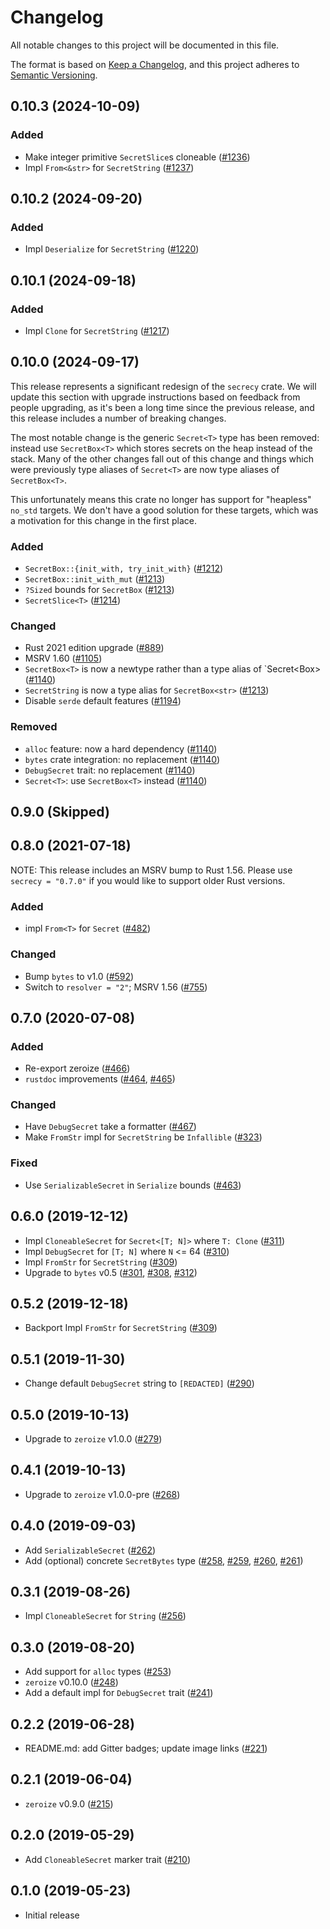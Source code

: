# Changelog
All notable changes to this project will be documented in this file.

The format is based on [Keep a Changelog](https://keepachangelog.com/en/1.0.0/),
and this project adheres to [Semantic Versioning](https://semver.org/spec/v2.0.0.html).

## 0.10.3 (2024-10-09)
### Added
- Make integer primitive `SecretSlice`s cloneable ([#1236])
- Impl `From<&str>` for `SecretString` ([#1237])

[#1236]: https://github.com/iqlusioninc/crates/pull/1236
[#1237]: https://github.com/iqlusioninc/crates/pull/1237

## 0.10.2 (2024-09-20)
### Added
- Impl `Deserialize` for `SecretString` ([#1220])

[#1220]: https://github.com/iqlusioninc/crates/pull/1220

## 0.10.1 (2024-09-18)
### Added
- Impl `Clone` for `SecretString` ([#1217])

[#1217]: https://github.com/iqlusioninc/crates/pull/1217

## 0.10.0 (2024-09-17)

This release represents a significant redesign of the `secrecy` crate. We will update this section
with upgrade instructions based on feedback from people upgrading, as it's been a long time since
the previous release, and this release includes a number of breaking changes.

The most notable change is the generic `Secret<T>` type has been removed: instead use `SecretBox<T>`
which stores secrets on the heap instead of the stack. Many of the other changes fall out of this
change and things which were previously type aliases of `Secret<T>` are now type aliases of
`SecretBox<T>`.

This unfortunately means this crate no longer has support for "heapless" `no_std` targets. We don't
have a good solution for these targets, which was a motivation for this change in the first place.

### Added
- `SecretBox::{init_with, try_init_with}` ([#1212])
- `SecretBox::init_with_mut` ([#1213])
- `?Sized` bounds for `SecretBox` ([#1213])
- `SecretSlice<T>` ([#1214])

### Changed
- Rust 2021 edition upgrade ([#889])
- MSRV 1.60 ([#1105])
- `SecretBox<T>` is now a newtype rather than a type alias of `Secret<Box<T>> ([#1140])
- `SecretString` is now a type alias for `SecretBox<str>` ([#1213])
- Disable `serde` default features ([#1194])

### Removed
- `alloc` feature: now a hard dependency ([#1140])
- `bytes` crate integration: no replacement ([#1140])
- `DebugSecret` trait: no replacement ([#1140])
- `Secret<T>`: use `SecretBox<T>` instead ([#1140])

[#889]: https://github.com/iqlusioninc/crates/pull/889
[#1105]: https://github.com/iqlusioninc/crates/pull/1105
[#1140]: https://github.com/iqlusioninc/crates/pull/1140
[#1194]: https://github.com/iqlusioninc/crates/pull/1194
[#1212]: https://github.com/iqlusioninc/crates/pull/1212
[#1213]: https://github.com/iqlusioninc/crates/pull/1213
[#1214]: https://github.com/iqlusioninc/crates/pull/1214

## 0.9.0 (Skipped)

## 0.8.0 (2021-07-18)

NOTE: This release includes an MSRV bump to Rust 1.56. Please use `secrecy = "0.7.0"`
if you would like to support older Rust versions.

### Added
- impl `From<T>` for `Secret` ([#482])

### Changed
- Bump `bytes` to v1.0 ([#592])
- Switch to `resolver = "2"`; MSRV 1.56 ([#755])

[#482]: https://github.com/iqlusioninc/crates/pull/482
[#592]: https://github.com/iqlusioninc/crates/pull/592
[#755]: https://github.com/iqlusioninc/crates/pull/755

## 0.7.0 (2020-07-08)
### Added
- Re-export zeroize ([#466])
- `rustdoc` improvements ([#464], [#465])

### Changed
- Have `DebugSecret` take a formatter ([#467])
- Make `FromStr` impl for `SecretString` be `Infallible` ([#323])

### Fixed
- Use `SerializableSecret` in `Serialize` bounds ([#463])

[#467]: https://github.com/iqlusioninc/crates/pull/467
[#466]: https://github.com/iqlusioninc/crates/pull/466
[#465]: https://github.com/iqlusioninc/crates/pull/465
[#464]: https://github.com/iqlusioninc/crates/pull/464
[#463]: https://github.com/iqlusioninc/crates/pull/463
[#323]: https://github.com/iqlusioninc/crates/pull/323

## 0.6.0 (2019-12-12)

- Impl `CloneableSecret` for `Secret<[T; N]>` where `T: Clone` ([#311])
- Impl `DebugSecret` for `[T; N]` where `N` <= 64 ([#310])
- Impl `FromStr` for `SecretString` ([#309])
- Upgrade to `bytes` v0.5 ([#301], [#308], [#312])

[#312]: https://github.com/iqlusioninc/crates/pull/312
[#311]: https://github.com/iqlusioninc/crates/pull/311
[#310]: https://github.com/iqlusioninc/crates/pull/310
[#309]: https://github.com/iqlusioninc/crates/pull/309
[#308]: https://github.com/iqlusioninc/crates/pull/308
[#301]: https://github.com/iqlusioninc/crates/pull/301

## 0.5.2 (2019-12-18)

- Backport Impl `FromStr` for `SecretString` ([#309])

[#309]: https://github.com/iqlusioninc/crates/pull/309

## 0.5.1 (2019-11-30)

- Change default `DebugSecret` string to `[REDACTED]` ([#290])

[#290]: https://github.com/iqlusioninc/crates/pull/290

## 0.5.0 (2019-10-13)

- Upgrade to `zeroize` v1.0.0 ([#279])

[#279]: https://github.com/iqlusioninc/crates/pull/279

## 0.4.1 (2019-10-13)

- Upgrade to `zeroize` v1.0.0-pre ([#268])

[#268]: https://github.com/iqlusioninc/crates/pull/268

## 0.4.0 (2019-09-03)

- Add `SerializableSecret` ([#262])
- Add (optional) concrete `SecretBytes` type ([#258], [#259], [#260], [#261])

[#262]: https://github.com/iqlusioninc/crates/pull/262
[#261]: https://github.com/iqlusioninc/crates/pull/261
[#260]: https://github.com/iqlusioninc/crates/pull/260
[#259]: https://github.com/iqlusioninc/crates/pull/259
[#258]: https://github.com/iqlusioninc/crates/pull/258

## 0.3.1 (2019-08-26)

- Impl `CloneableSecret` for `String` ([#256])

[#256]: https://github.com/iqlusioninc/crates/pull/256

## 0.3.0 (2019-08-20)

- Add support for `alloc` types ([#253])
- `zeroize` v0.10.0 ([#248])
- Add a default impl for `DebugSecret` trait ([#241])

[#253]: https://github.com/iqlusioninc/crates/pull/253
[#248]: https://github.com/iqlusioninc/crates/pull/248
[#241]: https://github.com/iqlusioninc/crates/pull/241

## 0.2.2 (2019-06-28)

- README.md: add Gitter badges; update image links ([#221])

[#221]: https://github.com/iqlusioninc/crates/pull/221

## 0.2.1 (2019-06-04)

- `zeroize` v0.9.0 ([#215])

[#215]: https://github.com/iqlusioninc/crates/pull/215

## 0.2.0 (2019-05-29)

- Add `CloneableSecret` marker trait ([#210])

[#210]: https://github.com/iqlusioninc/crates/pull/210

## 0.1.0 (2019-05-23)

- Initial release
